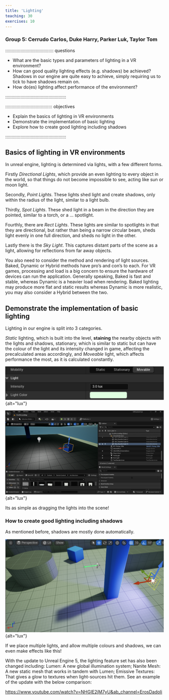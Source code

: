 ```yaml
---
title: 'Lighting'
teaching: 30
exercises: 10
---
```


### Group 5: Cerrudo Carlos, Duke Harry, Parker Luk, Taylor Tom
:::::::::::::::::::::::::::::::::::::: questions 

- What are the basic types and parameters of lighting in a VR environment?
- How can good quality lighting effects (e.g. shadows) be achieved?
Shadows in our engine are quite easy to achieve, simply requiring us to tick to have shadows remain on. 
- How do(es) lighting affect performance of the environment?

::::::::::::::::::::::::::::::::::::::::::::::::


::::::::::::::::::::::::::::::::::::: objectives
- Explain the basics of lighting in VR environments
- Demonstrate the implementation of basic lighting
- Explore how to create good lighting including shadows

::::::::::::::::::::::::::::::::::::::::::::::::

## Basics of lighting in VR environments

In unreal engine, lighting is determined via lights, with a few different forms.

Firstly *Directional Lights*, which provide an even lighting to every object in the world, so that things do not become impossible to see, acting like sun or moon light.

Secondly, *Point Lights*. These lights shed light and create shadows, only within the radius of the light, similar to a light bulb.

Thirdly, *Spot Lights*. These shed light in a beam in the direction they are pointed, similar to a torch, or a … spotlight.

Fourthly, there are *Rect Lights*. These lights are similar to spotlights in that they are directional, but rather than being a narrow circular beam, sheds light evenly in one full direction, and sheds no light in the other.

Lastly there is the *Sky Light*. This captures distant parts of the scene as a light, allowing for reflections from far away objects.

You also need to consider the method and rendering of light sources. Baked, Dynamic or Hybrid methods have pro’s and con’s to each. For VR games, processing and load is a big concern to ensure the hardware of devices can run the application. Generally speaking, Baked is fast and stable, whereas Dynamic is a heavier load when rendering. Baked lighting may produce more flat and static results whereas Dynamic is more realistic, you may also consider a Hybrid between the two.


## Demonstrate the implementation of basic lighting

Lighting in our engine is split into 3 categories. 

*Static* lighting, which is built into the level, **staining** the nearby objects with the lights and shadows, stationary, which is similar to static but can have the colour of the light and its intensity changed in game, affecting the precalculated areas accordingly, and *Moveable* light, which affects performance the most, as it is calculated constantly.



![Image depicted is an image of the unreal engine UI, showing options for moving lighting, along with increasing lighting intensity and changing colour](fig/lux.png){alt="lux"}

![Image depicted is an image of a roofed room with no walls, a single cube being lit by a white light, leaving a slight shadow](fig/unreallight.png){alt="lux"}


Its as simple as dragging the lights into the scene!


### How to create good lighting including shadows

As mentioned before, shadows are mostly done automatically.

![Image depicted is a tall blue cuboid, lit by two lights, a regular white light, and a blue light. Both lights leave shadows on the floor beyond the cuboid.](fig/perspectivelight.png){alt="lux"}

If we place multiple lights, and allow multiple colours and shadows, we can even make effects like this!

With the update to Unreal Engine 5, the lighting feature set has also been changed including: Lumen: A new global illumination system; Nanite Mesh: A new static mesh that works in tandem with Lumen; Emissive Textures: That gives a glow to textures when light-sources hit them. See an example of the update with the below comparison:

https://www.youtube.com/watch?v=NHGIE2jM7yU&ab_channel=ErosDadoli
